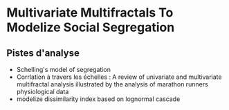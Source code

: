# Multivariate Multifractals To Modelize Social Segregation

## Pistes d'analyse

- Schelling's model of segregation
- Corrlation à travers les échelles : A review of univariate and multivariate multifractal analysis
illustrated by the analysis of marathon runners physiological
data
- modelize dissimilarity index based on lognormal cascade
